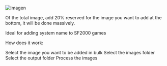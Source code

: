 ![imagen](https://github.com/SpardaHunter/ImageCombiner/assets/155873668/ab71bd41-b541-49d9-bce4-112a5ce49067)


Of the total image, add 20% reserved for the image you want to add at the bottom, it will be done massively.

Ideal for adding system name to SF2000 games

How does it work:

Select the image you want to be added in bulk
Select the images folder
Select the output folder
Process the images

